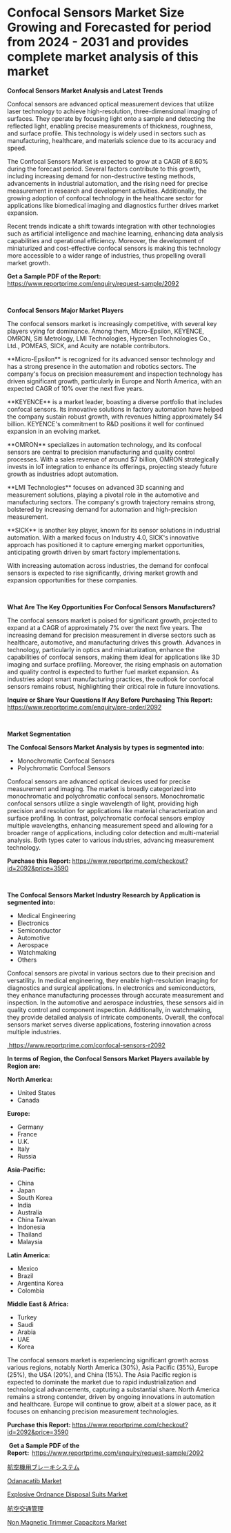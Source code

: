 <p><h1>Confocal Sensors Market Size Growing and Forecasted for period from 2024 - 2031 and provides complete market analysis of this market</h1></p><p><strong>Confocal Sensors Market Analysis and Latest Trends</strong></p>
<p><p>Confocal sensors are advanced optical measurement devices that utilize laser technology to achieve high-resolution, three-dimensional imaging of surfaces. They operate by focusing light onto a sample and detecting the reflected light, enabling precise measurements of thickness, roughness, and surface profile. This technology is widely used in sectors such as manufacturing, healthcare, and materials science due to its accuracy and speed.</p><p>The Confocal Sensors Market is expected to grow at a CAGR of 8.60% during the forecast period. Several factors contribute to this growth, including increasing demand for non-destructive testing methods, advancements in industrial automation, and the rising need for precise measurement in research and development activities. Additionally, the growing adoption of confocal technology in the healthcare sector for applications like biomedical imaging and diagnostics further drives market expansion.</p><p>Recent trends indicate a shift towards integration with other technologies such as artificial intelligence and machine learning, enhancing data analysis capabilities and operational efficiency. Moreover, the development of miniaturized and cost-effective confocal sensors is making this technology more accessible to a wider range of industries, thus propelling overall market growth.</p></p>
<p><strong>Get a Sample PDF of the Report:&nbsp;</strong> <a href="https://www.reportprime.com/enquiry/request-sample/2092">https://www.reportprime.com/enquiry/request-sample/2092</a></p>
<p>&nbsp;</p>
<p><strong>Confocal Sensors Major Market Players</strong></p>
<p><p>The confocal sensors market is increasingly competitive, with several key players vying for dominance. Among them, Micro-Epsilon, KEYENCE, OMRON, Siti Metrology, LMI Technologies, Hypersen Technologies Co., Ltd., POMEAS, SICK, and Acuity are notable contributors.</p><p>**Micro-Epsilon** is recognized for its advanced sensor technology and has a strong presence in the automation and robotics sectors. The company's focus on precision measurement and inspection technology has driven significant growth, particularly in Europe and North America, with an expected CAGR of 10% over the next five years. </p><p>**KEYENCE** is a market leader, boasting a diverse portfolio that includes confocal sensors. Its innovative solutions in factory automation have helped the company sustain robust growth, with revenues hitting approximately $4 billion. KEYENCE's commitment to R&D positions it well for continued expansion in an evolving market.</p><p>**OMRON** specializes in automation technology, and its confocal sensors are central to precision manufacturing and quality control processes. With a sales revenue of around $7 billion, OMRON strategically invests in IoT integration to enhance its offerings, projecting steady future growth as industries adopt automation.</p><p>**LMI Technologies** focuses on advanced 3D scanning and measurement solutions, playing a pivotal role in the automotive and manufacturing sectors. The company's growth trajectory remains strong, bolstered by increasing demand for automation and high-precision measurement.</p><p>**SICK** is another key player, known for its sensor solutions in industrial automation. With a marked focus on Industry 4.0, SICK's innovative approach has positioned it to capture emerging market opportunities, anticipating growth driven by smart factory implementations.</p><p>With increasing automation across industries, the demand for confocal sensors is expected to rise significantly, driving market growth and expansion opportunities for these companies.</p></p>
<p>&nbsp;</p>
<p><strong>What Are The Key Opportunities For Confocal Sensors Manufacturers?</strong></p>
<p><p>The confocal sensors market is poised for significant growth, projected to expand at a CAGR of approximately 7% over the next five years. The increasing demand for precision measurement in diverse sectors such as healthcare, automotive, and manufacturing drives this growth. Advances in technology, particularly in optics and miniaturization, enhance the capabilities of confocal sensors, making them ideal for applications like 3D imaging and surface profiling. Moreover, the rising emphasis on automation and quality control is expected to further fuel market expansion. As industries adopt smart manufacturing practices, the outlook for confocal sensors remains robust, highlighting their critical role in future innovations.</p></p>
<p><strong>Inquire or Share Your Questions If Any Before Purchasing This Report:</strong> <a href="https://www.reportprime.com/enquiry/pre-order/2092">https://www.reportprime.com/enquiry/pre-order/2092</a></p>
<p>&nbsp;</p>
<p><strong>Market Segmentation</strong></p>
<p><strong>The Confocal Sensors Market Analysis by types is segmented into:</strong></p>
<p><ul><li>Monochromatic Confocal Sensors</li><li>Polychromatic Confocal Sensors</li></ul></p>
<p><p>Confocal sensors are advanced optical devices used for precise measurement and imaging. The market is broadly categorized into monochromatic and polychromatic confocal sensors. Monochromatic confocal sensors utilize a single wavelength of light, providing high precision and resolution for applications like material characterization and surface profiling. In contrast, polychromatic confocal sensors employ multiple wavelengths, enhancing measurement speed and allowing for a broader range of applications, including color detection and multi-material analysis. Both types cater to various industries, advancing measurement technology.</p></p>
<p><strong>Purchase this Report:&nbsp;</strong><a href="https://www.reportprime.com/checkout?id=2092&price=3590">https://www.reportprime.com/checkout?id=2092&price=3590</a></p>
<p>&nbsp;</p>
<p><strong>The Confocal Sensors Market Industry Research by Application is segmented into:</strong></p>
<p><ul><li>Medical Engineering</li><li>Electronics</li><li>Semiconductor</li><li>Automotive</li><li>Aerospace</li><li>Watchmaking</li><li>Others</li></ul></p>
<p><p>Confocal sensors are pivotal in various sectors due to their precision and versatility. In medical engineering, they enable high-resolution imaging for diagnostics and surgical applications. In electronics and semiconductors, they enhance manufacturing processes through accurate measurement and inspection. In the automotive and aerospace industries, these sensors aid in quality control and component inspection. Additionally, in watchmaking, they provide detailed analysis of intricate components. Overall, the confocal sensors market serves diverse applications, fostering innovation across multiple industries.</p></p>
<p><a href="https://www.reportprime.com/confocal-sensors-r2092">&nbsp;https://www.reportprime.com/confocal-sensors-r2092</a></p>
<p><strong>In terms of Region, the Confocal Sensors Market Players available by Region are:</strong></p>
<p>
    <p> <strong> North America: </strong>
        <ul>
            <li>United States</li>
            <li>Canada</li>
        </ul>
        </p> 
    <p> <strong> Europe: </strong>
        <ul>
            <li>Germany</li>
            <li>France</li>
            <li>U.K.</li>
            <li>Italy</li>
            <li>Russia</li>
        </ul>
        </p> 
    <p> <strong> Asia-Pacific: </strong>
        <ul>
            <li>China</li>
            <li>Japan</li>
            <li>South Korea</li>
            <li>India</li>
            <li>Australia</li>
            <li>China Taiwan</li>
            <li>Indonesia</li>
            <li>Thailand</li>
            <li>Malaysia</li>
        </ul>
        </p> 
    <p> <strong> Latin America: </strong>
        <ul>
            <li>Mexico</li>
            <li>Brazil</li>
            <li>Argentina Korea</li>
            <li>Colombia</li>
        </ul>
        </p> 
    <p> <strong> Middle East & Africa: </strong>
        <ul>
            <li>Turkey</li>
            <li>Saudi</li>
            <li>Arabia</li>
            <li>UAE</li>
            <li>Korea</li>
        </ul>
    </p>
    </p>
<p><p>The confocal sensors market is experiencing significant growth across various regions, notably North America (30%), Asia Pacific (35%), Europe (25%), the USA (20%), and China (15%). The Asia Pacific region is expected to dominate the market due to rapid industrialization and technological advancements, capturing a substantial share. North America remains a strong contender, driven by ongoing innovations in automation and healthcare. Europe will continue to grow, albeit at a slower pace, as it focuses on enhancing precision measurement technologies.</p></p>
<p><strong>Purchase this Report: </strong><a href="https://www.reportprime.com/checkout?id=2092&price=3590">https://www.reportprime.com/checkout?id=2092&price=3590</a></p>
<p>&nbsp;<strong>Get a Sample PDF of the Report:&nbsp;&nbsp;</strong><a href="https://www.reportprime.com/enquiry/request-sample/2092">https://www.reportprime.com/enquiry/request-sample/2092</a></p>
<p><strong></strong></p>
<p><p><a href="https://medium.com/@katheleentco/%E3%82%B0%E3%83%AD%E3%83%BC%E3%83%90%E3%83%AB%E8%88%AA%E7%A9%BA%E6%A9%9F%E3%83%96%E3%83%AC%E3%83%BC%E3%82%AD%E3%82%B7%E3%82%B9%E3%83%86%E3%83%A0%E5%B8%82%E5%A0%B4%E3%81%AE%E8%A6%8F%E6%A8%A1%E3%81%AF-%E6%A5%AD%E7%95%8C%E3%81%AE%E4%BA%88%E6%B8%AC%E3%81%AB%E3%82%88%E3%82%8B%E3%81%A8-2024%E5%B9%B4%E3%81%8B%E3%82%892031%E5%B9%B4%E3%81%AE%E9%96%93%E3%81%AB%E5%B9%B4%E7%8E%879-4-%E3%81%AE%E6%88%90%E9%95%B7%E7%8E%87%E3%82%92%E7%B5%8C%E9%A8%93%E3%81%99%E3%82%8B%E8%A6%8B%E8%BE%BC%E3%81%BF%E3%81%A7%E3%81%99-a309559a6d24">航空機用ブレーキシステム</a></p><p><a href="https://issuu.com/reportprime-2/docs/odanacatib-market-size-2030.pptx_a2c5c287f0db45">Odanacatib Market</a></p><p><a href="https://www.linkedin.com/pulse/unveiling-market-trends-global-explosive-ordnance-disposal-6kibe?trackingId=pcGE0GLmQ%2FClnsAZ0B98HQ%3D%3D">Explosive Ordnance Disposal Suits Market</a></p><p><a href="https://medium.com/@harper17bmoles/%E8%88%AA%E7%A9%BA%E4%BA%A4%E9%80%9A%E7%AE%A1%E7%90%86%E5%B8%82%E5%A0%B4%E3%82%92%E5%BD%A2%E4%BD%9C%E3%82%8B%E9%9D%A9%E6%96%B0%E3%81%A8%E3%81%AF%E4%BD%95%E3%81%A7%E3%81%99%E3%81%8B-%E3%82%A2%E3%83%97%E3%83%AA%E3%82%B1%E3%83%BC%E3%82%B7%E3%83%A7%E3%83%B3%E3%81%A8%E3%82%BF%E3%82%A4%E3%83%97%E3%81%AE%E5%B8%82%E5%A0%B4%E5%8B%95%E5%90%91-2024%E5%B9%B4%E3%81%8B%E3%82%892031%E5%B9%B4%E3%81%BE%E3%81%A7%E3%81%AE%E4%BA%88%E6%B8%AC-d1482800ed2f">航空交通管理</a></p><p><a href="https://github.com/angelajermaine/Market-Research-Report-List-5/blob/main/non-magnetic-trimmer-capacitors-market.md">Non Magnetic Trimmer Capacitors Market</a></p></p>